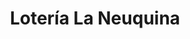 ---
title: "Lotería La Neuquina"
url: /neuquen/loteria-la-neuquina-general-manuel-belgrano/
shop: Lotterie
---